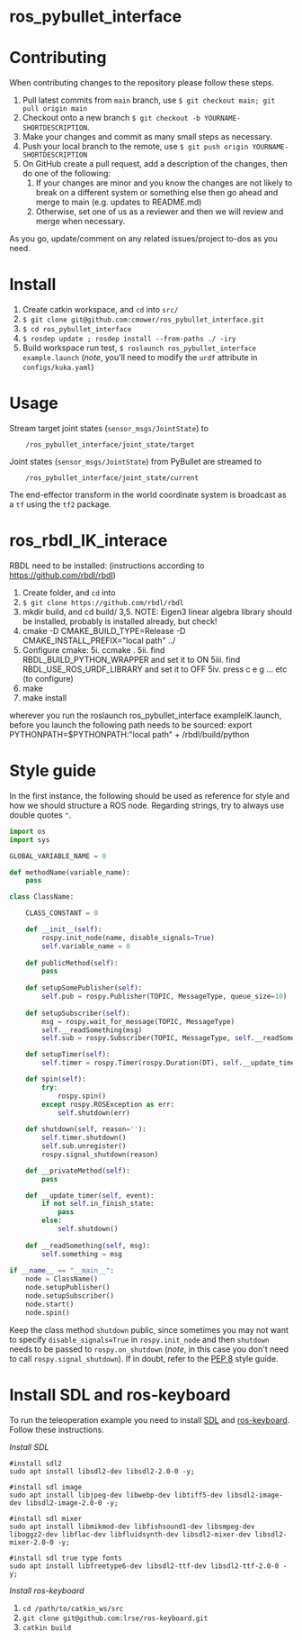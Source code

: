 # ros_pybullet_interface

# Contributing

When contributing changes to the repository please follow these steps.
1. Pull latest commits from `main` branch, use `$ git checkout main; git pull origin main`
1. Checkout onto a new branch `$ git checkout -b YOURNAME-SHORTDESCRIPTION`.
1. Make your changes and commit as many small steps as necessary.
1. Push your local branch to the remote, use `$ git push origin YOURNAME-SHORTDESCRIPTION`
1. On GitHub create a pull request, add a description of the changes, then do one of the following:
    1. If your changes are minor and you know the changes are not likely to break on a different system or something else then go ahead and merge to main (e.g. updates to README.md)
    1. Otherwise, set one of us as a reviewer and then we will review and merge when necessary.

As you go, update/comment on any related issues/project to-dos as you need.

# Install

1. Create catkin workspace, and `cd` into `src/`
1. `$ git clone git@github.com:cmower/ros_pybullet_interface.git`
1. `$ cd ros_pybullet_interface`
1. `$ rosdep update ; rosdep install --from-paths ./ -iry`
1. Build workspace run test, `$ roslaunch ros_pybullet_interface example.launch` (*note*, you'll need to modify the `urdf` attribute in `configs/kuka.yaml`)

# Usage

Stream target joint states (`sensor_msgs/JointState`) to
```
    /ros_pybullet_interface/joint_state/target
```

Joint states (`sensor_msgs/JointState`) from PyBullet are streamed to
```
    /ros_pybullet_interface/joint_state/current
```

The end-effector transform in the world coordinate system is broadcast as a `tf` using the `tf2` package.


# ros_rbdl_IK_interace

RBDL need to be installed: (instructions according to https://github.com/rbdl/rbdl)
1. Create folder, and `cd` into 
2. `$ git clone https://github.com/rbdl/rbdl`
3. mkdir build, and cd build/ 
3,5.  NOTE:  Eigen3 linear algebra library should be installed, probably is installed already, but check!  
4. cmake -D CMAKE_BUILD_TYPE=Release -D CMAKE_INSTALL_PREFIX="local path" ../ 
5. Configure cmake:
    5i.   ccmake .
    5ii.  find RBDL_BUILD_PYTHON_WRAPPER  and set it to ON 
    5iii. find RBDL_USE_ROS_URDF_LIBRARY  and set it to OFF
    5iv.  press c e g ... etc (to configure)
5. make 
6. make install 

wherever you run the roslaunch ros_pybullet_interface exampleIK.launch, before you launch the following path needs to be sourced:
export PYTHONPATH=$PYTHONPATH:"local path" + /rbdl/build/python


# Style guide

In the first instance, the following should be used as reference for style and how we should structure a ROS node. Regarding strings, try to always use double quotes `"`.

```python
import os
import sys

GLOBAL_VARIABLE_NAME = 0

def methodName(variable_name):
    pass

class ClassName:

    CLASS_CONSTANT = 0

    def __init__(self):
        rospy.init_node(name, disable_signals=True)
        self.variable_name = 0
        
    def publicMethod(self):
        pass
        
    def setupSomePublisher(self):
        self.pub = rospy.Publisher(TOPIC, MessageType, queue_size=10)
        
    def setupSubscriber(self):
        msg = rospy.wait_for_message(TOPIC, MessageType)
        self.__readSomething(msg)
        self.sub = rospy.Subscriber(TOPIC, MessageType, self.__readSomething)

    def setupTimer(self):
        self.timer = rospy.Timer(rospy.Duration(DT), self.__update_timer)

    def spin(self):
        try:
            rospy.spin()
        except rospy.ROSException as err:
            self.shutdown(err)
        
    def shutdown(self, reason=''):
        self.timer.shutdown()
        self.sub.unregister()
        rospy.signal_shutdown(reason)

    def __privateMethod(self):
        pass

    def __update_timer(self, event):
        if not self.in_finish_state:
            pass
        else:
            self.shutdown()
        
    def __readSomething(self, msg):
        self.something = msg
    
if __name__ == "__main__":
    node = ClassName()
    node.setupPublisher()
    node.setupSubscriber()
    node.start()
    node.spin()
```

Keep the class method `shutdown` public, since sometimes you may not want to specify `disable_signals=True` in `rospy.init_node` and then `shutdown` needs to be passed to `rospy.on_shutdown` (*note*, in this case you don't need to call `rospy.signal_shutdown`). If in doubt, refer to the [PEP 8](https://www.python.org/dev/peps/pep-0008/) style guide.

# Install SDL and ros-keyboard

To run the teleoperation example you need to install [SDL](http://www.libsdl.org/index.php) and [ros-keyboard](https://github.com/lrse/ros-keyboard). Follow these instructions.

*Install SDL*
```
#install sdl2
sudo apt install libsdl2-dev libsdl2-2.0-0 -y;

#install sdl image
sudo apt install libjpeg-dev libwebp-dev libtiff5-dev libsdl2-image-dev libsdl2-image-2.0-0 -y;

#install sdl mixer
sudo apt install libmikmod-dev libfishsound1-dev libsmpeg-dev liboggz2-dev libflac-dev libfluidsynth-dev libsdl2-mixer-dev libsdl2-mixer-2.0-0 -y;

#install sdl true type fonts
sudo apt install libfreetype6-dev libsdl2-ttf-dev libsdl2-ttf-2.0-0 -y;
```

*Install ros-keyboard*
1. `cd /path/to/catkin_ws/src`
1. `git clone git@github.com:lrse/ros-keyboard.git`
1. `catkin build`
